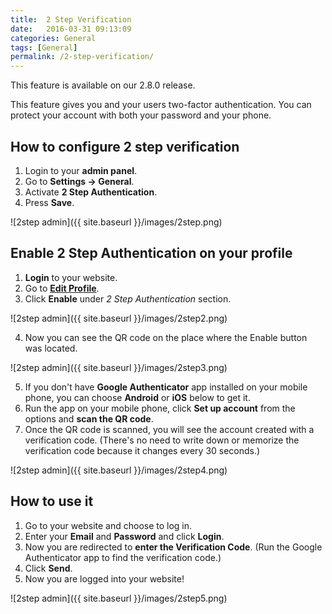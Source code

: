 ```yaml
---
title:  2 Step Verification
date:   2016-03-31 09:13:09
categories: General
tags: [General]
permalink: /2-step-verification/
---
```

<div class="alert alert-warning">
<strong><i class="glyphicon glyphicon-warning-sign"></i> </strong> This feature is available on our 2.8.0 release.
</div>

This feature gives you and your users two-factor authentication. You can protect your account with both your password and your phone. 

## How to configure 2 step verification

1. Login to your **admin panel**.
2. Go to **Settings -> General**.
3. Activate **2 Step Authentication**.
4. Press **Save**.

![2step admin]({{ site.baseurl }}/images/2step.png)

## Enable 2 Step Authentication on your profile

1. **Login** to your website.
2. Go to **[Edit Profile](http://docs.yclas.com/how-to-edit-your-profile/)**.
3. Click **Enable** under _2 Step Authentication_ section.

![2step admin]({{ site.baseurl }}/images/2step2.png)

4. Now you can see the QR code on the place where the Enable button was located.

![2step admin]({{ site.baseurl }}/images/2step3.png)

5. If you don't have **Google Authenticator** app installed on your mobile phone, you can choose **Android** or **iOS** below to get it.
6. Run the app on your mobile phone, click **Set up account** from the options and **scan the QR code**.
7. Once the QR code is scanned, you will see the account created with a verification code. (There's no need to write down or memorize the verification code because it changes every 30 seconds.)

![2step admin]({{ site.baseurl }}/images/2step4.png)

## How to use it

1. Go to your website and choose to log in.
2. Enter your **Email** and **Password** and click **Login**.
3. Now you are redirected to **enter the Verification Code**. (Run the Google Authenticator app to find the verification code.)
4. Click **Send**.
5. Now you are logged into your website!

![2step admin]({{ site.baseurl }}/images/2step5.png)







